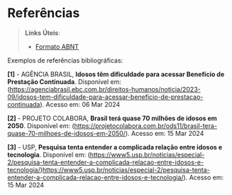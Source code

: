 # Referências

> **Links Úteis**:
> - [Formato ABNT](https://www.normastecnicas.com/referencias/)

Exemplos de referências bibliográficas:

**[1]** - AGÊNCIA BRASIL, **Idosos têm dificuldade para acessar Benefício de Prestação Continuada**. Disponível em: (https://agenciabrasil.ebc.com.br/direitos-humanos/noticia/2023-09/idosos-tem-dificuldade-para-acessar-beneficio-de-prestacao-continuada). Acesso em: 06 Mar 2024

**[2]** - PROJETO COLABORA, **Brasil terá quase 70 milhões de idosos em 2050**. Disponível em: (https://projetocolabora.com.br/ods11/brasil-tera-quase-70-milhoes-de-idosos-em-2050/).
Acesso em: 15 Mar 2024

**[3]** - USP, **Pesquisa tenta entender a complicada relação entre idosos e tecnologia**. Disponível em: (https://www5.usp.br/noticias/especial-2/pesquisa-tenta-entender-a-complicada-relacao-entre-idosos-e-tecnologia/)https://www5.usp.br/noticias/especial-2/pesquisa-tenta-entender-a-complicada-relacao-entre-idosos-e-tecnologia/).
Acesso em: 15 Mar 2024

